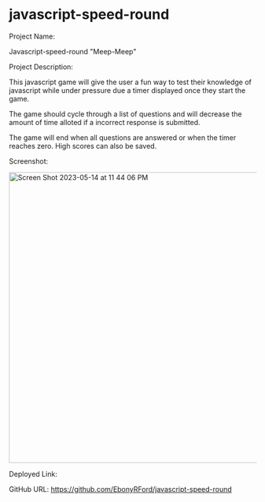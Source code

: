 # javascript-speed-round

Project Name:

Javascript-speed-round
"Meep-Meep"

Project Description:

This javascript game will give the user a fun way to test their knowledge of javascript while under pressure due a timer displayed once they start the game.

The game should cycle through a list of questions and will decrease the amount of time alloted if a incorrect response is submitted. 

The game will end when all questions are answered or when the timer reaches zero. High scores can also be saved. 

Screenshot:

<img width="591" alt="Screen Shot 2023-05-14 at 11 44 06 PM" src="https://github.com/EbonyRFord/meep-meep/assets/126352317/c22102d5-6c6d-403e-9765-2434987f2596">

Deployed Link:

GitHub URL: https://github.com/EbonyRFord/javascript-speed-round

